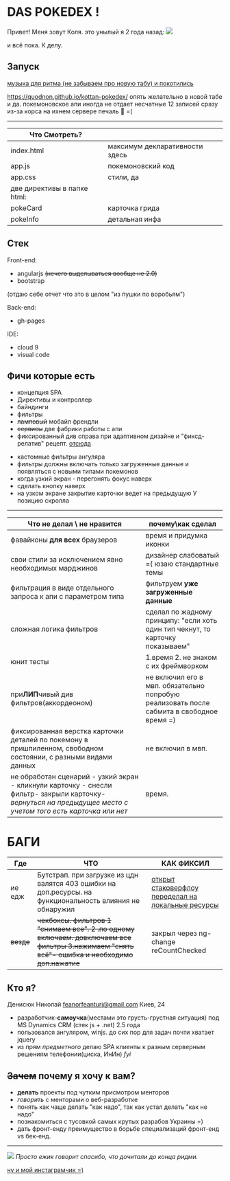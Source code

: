 DAS POKEDEX !
=============
Привет! Меня зовут Коля. это унылый я 2 года назад:
![](https://scontent-fra3-1.xx.fbcdn.net/hphotos-xfp1/v/t1.0-9/1939951_549822188448848_110909194_n.jpg?oh=360bd388b5561f5e68c57f08984ceb99&oe=5787EEEA)

и всё пока. К делу.

Запуск 
----------
<a href='https://www.youtube.com/watch?v=XQEBzauVIlA'  target='voodo'>музыка для ритма (не забываем про новую табу) и покотились</a>

<a href='https://quodnon.github.io/kottan-pokedex/' target='test-site'>https://quodnon.github.io/kottan-pokedex/</a> опять желательно в новой табе и да. покемоновское апи иногда не отдает несчатные 12 записей сразу  из-за корса на ихнем сервере печаль :whale: =( 


---------------

| Что Смотреть? |  |
|------------|--------------------|
| index.html | максимум декларативности здесь |
| app.js    |   покемоновский код |
| app.css   |   стили, да            |
| две директивы в папке html:|  |
| pokeCard | карточка грида  |
| pokeInfo | детальная инфа |
     

Стек
------------
Front-end:
 - angularjs ~~(нечего выделываться вообще не 2.0)~~
 - bootstrap
 
(отдаю себе отчет что это в целом "из пушки по воробьям")

Back-end:
- gh-pages

IDE:
- cloud 9
- visual code

Фичи которые есть
-----------
+ концепция SPA
+ Директивы и контроллер
+ байндинги
+ фильтры
+ ~~ламповый~~ мобайл френдли
+ ~~сервисы~~  две фабрики работы с апи
+ фиксированный див справа при адаптивном дизайне и "фиксд-релатив" рецепт. [отсюда](http://jsfiddle.net/hajpoj/Q7A33/1/)
- кастомные фильтры ангуляра 
- фильтры должны включать только загруженные данные и появляться с новыми типами покемонов
- когда узкий экран - перегонять фокус наверх
- сделать кнопку наверх
- на узком экране закрытие карточки ведет на предыдущую У позицию скролла


----------------------------
| Что **не делал** \ **не нравится** |почему\как сделал|
|--------|----------|
| фавайконы **для всех** браузеров | время и придумка иконки |
| свои стили за исключением явно необходимых марджинов | дизайнер слабоватый =( юзаю стандартные темы |
|фильтрация в виде отдельного запроса к апи с параметром типа| фильтруем **уже загруженные данные**|
| сложная логика фильтров | сделал по жадному принципу: "если  хоть один тип чекнут, то карточку показываем" |
| юнит тесты| 1.время 2. не знаком с их фреймворком |
|при**ЛИП**чивый див фильтров(аккордеоном)| не включил его в мвп. обязательно попробую реализовать после сабмита в свободное время =)|
|фиксированная верстка карточки деталей по покемону в пришпиленном, свободном состоянии, с разными видами данных| не включил в мвп.|
|не обработан cценарий - узкий экран - кликнули карточку - снесли фильтр- закрыли карточку- *вернуться на предыдущее место с учетом того есть карточка или нет*| время.|

БАГИ
====================

|Где|ЧТО|КАК ФИКСИЛ|
|----|---|-------|
|ие едж|Бутстрап. при загрузке из цдн валятся 403 ошибки на доп.ресурсы. на функциональность влияния не обнаружил| [открыт стаковерфлоу переделал на локальные ресурсы](http://stackoverflow.com/questions/33533605/twitter-bootstrap-alpha-4-0-404-403-response-from-cdns-in-ms-edge)|
|~~везде~~|~~чекбоксы. фильтров 1 "снимаем все". 2 .по одному включаем. довключаем все фильтры 3.нажимаем "снять всё"- ошибка и необходимо доп.нажатие~~|закрыл через ng-change reCountChecked|

Кто я?
----------------
Денисюк Николай feanorfeanturi@gmail.com Киев, 24 
- разработчик-**самоучка**(местами это грусть-грустная ситуация) под MS Dynamics CRM (стек js + .net) 2.5 года
- пользовался ангуляром, winjs. до сих пор для задач  почти хватает jquery
- из прям *предметного* делаю SPA клиенты  к разным серверным решениям телефонии(циска, ИнИн) *fyi*

~~Зачем~~ почему я хочу к вам?
----------------------

- **делать** проекты под чутким присмотром менторов
- *говорить* с менторами о веб-разработке
- понять как чаще делать "как надо", так как устал делать "как не надо"
- познакомиться с тусовкой самых крутых разрабов Украины =)
- дать фронт-енду преимущество в борьбе специализаций фронт-енд vs бек-енд.


-------------------



![](https://scontent-frt3-1.cdninstagram.com/t51.2885-15/e35/12826036_1008594852554644_380765953_n.jpg?ig_cache_key=MTIwNjQ0NTg4MzQ2NDg4NTk0NQ%3D%3D.2)
*Просто ежик говорит спасибо, что дочитали до конца ридми.*

[ну и мой инстаграмчик =)](http://instagram.com/feanorfeanturi)
